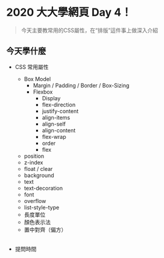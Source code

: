 # 2020 大大學網頁 Day 4！
> 今天主要教常用的CSS屬性，在“排版”這件事上做深入介紹

## 今天學什麼

* CSS 常用屬性
  * Box Model 
    * Margin / Padding / Border / Box-Sizing
    * Flexbox
      * Display
      * flex-direction
      * justify-content
      * align-items
      * align-self
      * align-content
      * flex-wrap
      * order
      * flex
  * position
  * z-index
  * float / clear
  * background
  * text
  * text-decoration
  * font
  * overflow
  * list-style-type
  * 長度單位
  * 顏色表示法
  * 置中對齊（偏方）
<br><br>

* 提問時間